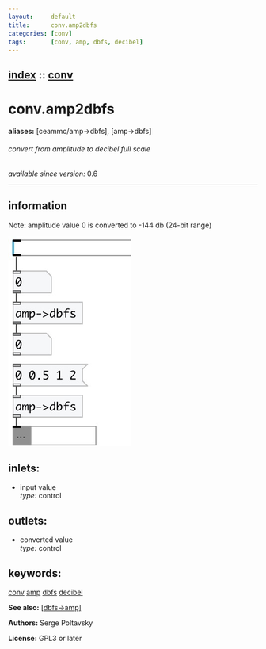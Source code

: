 ```yaml
---
layout:     default
title:      conv.amp2dbfs
categories: [conv]
tags:       [conv, amp, dbfs, decibel]
---
```

[index](index.html) :: [conv](category_conv.html)
---

# conv.amp2dbfs
**aliases:** [ceammc/amp-&gt;dbfs], [amp-&gt;dbfs]


###### convert from amplitude to decibel full scale

*available since version:* 0.6

---


## information
Note: amplitude value 0 is converted to -144 db (24-bit range)


[![example](../examples/img/conv.amp2dbfs.jpg)](../examples/pd/conv.amp2dbfs.pd)









## inlets:

* input value<br>
_type:_ control



## outlets:

* converted value<br>
_type:_ control



## keywords:

[conv](keywords/conv.html)
[amp](keywords/amp.html)
[dbfs](keywords/dbfs.html)
[decibel](keywords/decibel.html)



**See also:**
[\[dbfs-&gt;amp\]](dbfs-%3Eamp.html)




**Authors:** Serge Poltavsky




**License:** GPL3 or later





